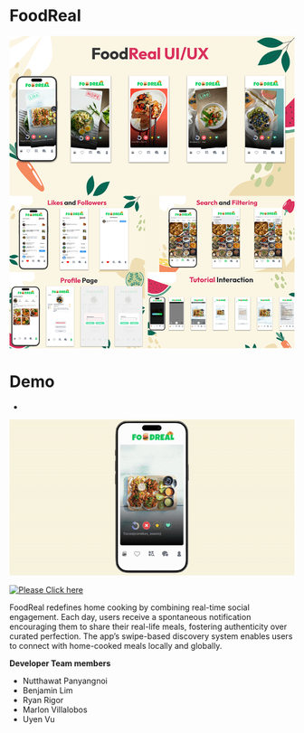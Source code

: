 # FoodReal
![Alt text](assets/poster.png)

# Demo 
- 
![Alt text](assets/DemoGif.gif)

[![Please Click here](https://img.shields.io/badge/CLICK%20HERE%20to%20WATCH%20NoteHub%20Presentation%20Video-Purple?logo=Drive
)](https://youtu.be/YBVuiXjDftI)

FoodReal redefines home cooking by combining real-time social engagement. Each day, users receive a spontaneous notification encouraging them to share their real-life meals, fostering authenticity over curated perfection.
 The app’s swipe-based discovery system enables users to connect with home-cooked meals locally and globally. 

**Developer Team members**

- Nutthawat Panyangnoi 
- Benjamin Lim
- Ryan Rigor
- Marlon Villalobos
- Uyen Vu




